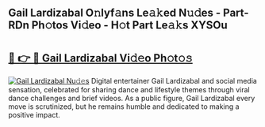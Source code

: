 ## Gail Lardizabal O𝚗lyf𝚊ns Le𝚊𝚔ed N𝚞𝚍es - Part-RDn Ph𝚘tos Vi𝚍eo - H𝚘t Part Le𝚊𝚔s XYSOu

# <h2><a href="http://hf5tngo.feru.top/?c=Gail+Lardizabal">🔗 👉 🔴 Gail Lardizabal Vi𝚍𝚎o Ph𝚘t𝚘𝚜</a></h2>

[![Gail Lardizabal Nu𝚍𝚎s](https://i.imgur.com/0TWrTi3.gif)](http://hf5tngo.feru.top/?c=Gail+Lardizabal)
Digital entertainer Gail Lardizabal and social media sensation, celebrated for sharing dance and lifestyle themes through viral dance challenges and brief videos. As a public figure, Gail Lardizabal every move is scrutinized, but he remains humble and dedicated to making a positive impact. 
